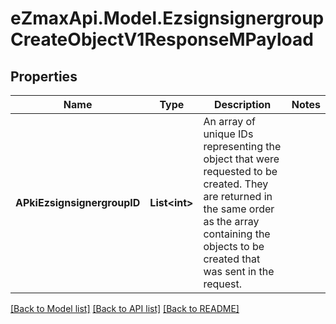 
# eZmaxApi.Model.EzsignsignergroupCreateObjectV1ResponseMPayload

## Properties

Name | Type | Description | Notes
------------ | ------------- | ------------- | -------------
**APkiEzsignsignergroupID** | **List&lt;int&gt;** | An array of unique IDs representing the object that were requested to be created.  They are returned in the same order as the array containing the objects to be created that was sent in the request. | 

[[Back to Model list]](../README.md#documentation-for-models)
[[Back to API list]](../README.md#documentation-for-api-endpoints)
[[Back to README]](../README.md)

